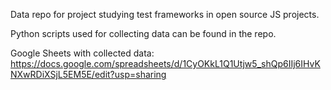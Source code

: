 Data repo for project studying test frameworks in open source JS projects.

Python scripts used for collecting data can be found in the repo.

Google Sheets with collected data:
https://docs.google.com/spreadsheets/d/1CyOKkL1Q1Utjw5_shQp6IIj6IHvKNXwRDiXSjL5EM5E/edit?usp=sharing
